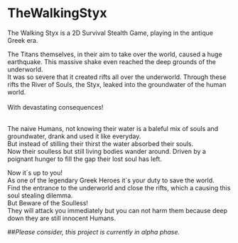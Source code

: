 ﻿# TheWalkingStyx

<p>
The Walking Styx is a 2D Survival Stealth Game, playing in the antique Greek era.<br>
</p>
<p>
The Titans themselves, in their aim to take over the world, caused a huge earthquake. This massive shake even reached the deep grounds of the underworld.<br>
It was so severe that it created rifts all over the underworld. Through these rifts the River of Souls, the Styx, leaked into the groundwater of the human world.<br>
<br>
With devastating consequences!<br> <br>

The naive Humans, not knowing their water is a baleful mix of souls and groundwater, drank and used it like everyday. <br>
But instead of stilling their thirst the water absorbed their souls.<br>
Now their soulless but still living bodies wander around. Driven by a poignant hunger to fill the gap their lost soul has left.
</p>
<p>
                                            Now it´s up to you! <br>
                                            As one of the legendary Greek Heroes it´s your duty to save the world. <br>
                                            Find the entrance to the underworld and close the rifts, which a causing this soul stealing dilemma. <br>
                                            But Beware of the Soulless! <br>
                                            They will attack you immediately but you can not harm them because deep down they are still innocent Humans.<br>
                                            </p>

##<i>Please consider, this project is currently in alpha phase.</i>